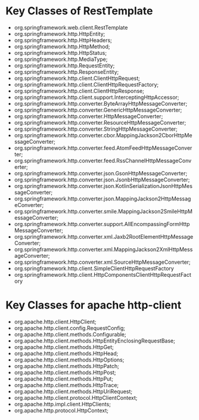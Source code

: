 # Key Classes of RestTemplate
- org.springframework.web.client.RestTemplate
- org.springframework.http.HttpEntity;
- org.springframework.http.HttpHeaders;
- org.springframework.http.HttpMethod;
- org.springframework.http.HttpStatus;
- org.springframework.http.MediaType;
- org.springframework.http.RequestEntity;
- org.springframework.http.ResponseEntity;
- org.springframework.http.client.ClientHttpRequest;
- org.springframework.http.client.ClientHttpRequestFactory;
- org.springframework.http.client.ClientHttpResponse;
- org.springframework.http.client.support.InterceptingHttpAccessor;
- org.springframework.http.converter.ByteArrayHttpMessageConverter;
- org.springframework.http.converter.GenericHttpMessageConverter;
- org.springframework.http.converter.HttpMessageConverter;
- org.springframework.http.converter.ResourceHttpMessageConverter;
- org.springframework.http.converter.StringHttpMessageConverter;
- org.springframework.http.converter.cbor.MappingJackson2CborHttpMessageConverter;
- org.springframework.http.converter.feed.AtomFeedHttpMessageConverter;
- org.springframework.http.converter.feed.RssChannelHttpMessageConverter;
- org.springframework.http.converter.json.GsonHttpMessageConverter;
- org.springframework.http.converter.json.JsonbHttpMessageConverter;
- org.springframework.http.converter.json.KotlinSerializationJsonHttpMessageConverter;
- org.springframework.http.converter.json.MappingJackson2HttpMessageConverter;
- org.springframework.http.converter.smile.MappingJackson2SmileHttpMessageConverter;
- org.springframework.http.converter.support.AllEncompassingFormHttpMessageConverter;
- org.springframework.http.converter.xml.Jaxb2RootElementHttpMessageConverter;
- org.springframework.http.converter.xml.MappingJackson2XmlHttpMessageConverter;
- org.springframework.http.converter.xml.SourceHttpMessageConverter;
- org.springframework.http.client.SimpleClientHttpRequestFactory
- org.springframework.http.client.HttpComponentsClientHttpRequestFactory

# Key Classes for apache http-client
- org.apache.http.client.HttpClient;
- org.apache.http.client.config.RequestConfig;
- org.apache.http.client.methods.Configurable;
- org.apache.http.client.methods.HttpEntityEnclosingRequestBase;
- org.apache.http.client.methods.HttpGet;
- org.apache.http.client.methods.HttpHead;
- org.apache.http.client.methods.HttpOptions;
- org.apache.http.client.methods.HttpPatch;
- org.apache.http.client.methods.HttpPost;
- org.apache.http.client.methods.HttpPut;
- org.apache.http.client.methods.HttpTrace;
- org.apache.http.client.methods.HttpUriRequest;
- org.apache.http.client.protocol.HttpClientContext;
- org.apache.http.impl.client.HttpClients;
- org.apache.http.protocol.HttpContext;